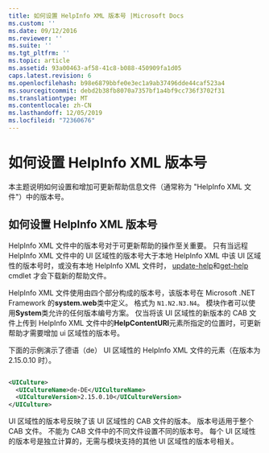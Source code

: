 ```yaml
---
title: 如何设置 HelpInfo XML 版本号 |Microsoft Docs
ms.custom: ''
ms.date: 09/12/2016
ms.reviewer: ''
ms.suite: ''
ms.tgt_pltfrm: ''
ms.topic: article
ms.assetid: 93a00463-af58-41c8-b088-450909fa1d05
caps.latest.revision: 6
ms.openlocfilehash: b98e6879bbfe0e3ec1a9ab37496dde44caf523a4
ms.sourcegitcommit: debd2b38fb8070a7357bf1a4bf9cc736f3702f31
ms.translationtype: MT
ms.contentlocale: zh-CN
ms.lasthandoff: 12/05/2019
ms.locfileid: "72360676"
---
```

# <a name="how-to-set-helpinfo-xml-version-numbers"></a>如何设置 HelpInfo XML 版本号

本主题说明如何设置和增加可更新帮助信息文件（通常称为 "HelpInfo XML 文件"）中的版本号。

## <a name="how-to-set-helpinfo-xml-version-numbers"></a>如何设置 HelpInfo XML 版本号

HelpInfo XML 文件中的版本号对于可更新帮助的操作至关重要。
只有当远程 HelpInfo XML 文件中的 UI 区域性的版本号大于本地 HelpInfo XML 中该 UI 区域性的版本号时，或没有本地 HelpInfo XML 文件时， [update-help](/powershell/module/Microsoft.PowerShell.Core/Update-Help)和[get-help](/powershell/module/Microsoft.PowerShell.Core/Save-Help) cmdlet 才会下载新的帮助文件。

HelpInfo XML 文件使用由四个部分构成的版本号，该版本号在 Microsoft .NET Framework 的**system.web**类中定义。 格式为 `N1.N2.N3.N4`。 模块作者可以使用**System**类允许的任何版本编号方案。 仅当将该 UI 区域性的新版本的 CAB 文件上传到 HelpInfo XML 文件中的**HelpContentURI**元素所指定的位置时，可更新帮助才需要增加 ui 区域性的版本号。

下面的示例演示了德语（de） UI 区域性的 HelpInfo XML 文件的元素（在版本为2.15.0.10 时）。

```xml

<UICulture>
  <UICultureName>de-DE</UICultureName>
  <UICultureVersion>2.15.0.10</UICultureVersion>
</UICulture>
```

UI 区域性的版本号反映了该 UI 区域性的 CAB 文件的版本。 版本号适用于整个 CAB 文件。 不能为 CAB 文件中的不同文件设置不同的版本号。 每个 UI 区域性的版本号是独立计算的，无需与模块支持的其他 UI 区域性的版本号相关。